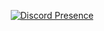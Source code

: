 <div align="center">
  

  [![Discord Presence](https://lanyard.cnrad.dev/api/739250213293785119?theme=dark&bg=471ba0&)](https://discord.com/users/739250213293785119) 
  
    

  

 </div>
</div>
